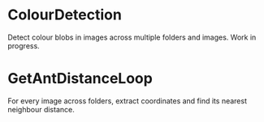 # ColourDetection
Detect colour blobs in images across multiple folders and images. Work in progress.

# GetAntDistanceLoop
For every image across folders, extract coordinates and find its nearest neighbour distance.
